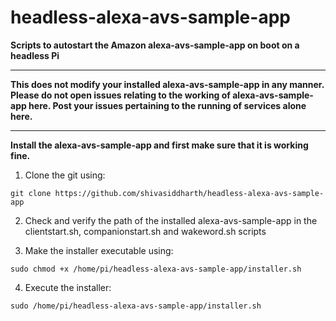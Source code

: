 # headless-alexa-avs-sample-app

**Scripts to autostart the Amazon alexa-avs-sample-app on boot on a headless Pi** 

**********************************************************************  
**This does not modify your installed alexa-avs-sample-app in any manner. Please do not open issues relating to the working of alexa-avs-sample-app here. Post your issues pertaining to the running of services alone here.**  
**********************************************************************  
**Install the alexa-avs-sample-app and first make sure that it is working fine.**  

1. Clone the git using:  
```
git clone https://github.com/shivasiddharth/headless-alexa-avs-sample-app  
```

2. Check and verify the path of the installed alexa-avs-sample-app in the clientstart.sh, companionstart.sh	and wakeword.sh scripts  

3. Make the installer executable using:
```
sudo chmod +x /home/pi/headless-alexa-avs-sample-app/installer.sh  
```

4. Execute the installer:  
```
sudo /home/pi/headless-alexa-avs-sample-app/installer.sh  
```
